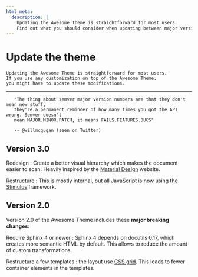 ```yaml
---
html_meta:
  description: |
    Updating the Awesome Theme is straightforward for most users.
    Find out what you should consider when updating between major versions.
---
```


# Update the theme

```{rst-class} lead
Updating the Awesome Theme is straightforward for most users.
If you use any customization on top of the Awesome Theme,
you might have to update these modifications.
```

---

<!-- vale Google.WordList = NO -->

```{eval-rst}
   "The thing about semver major version numbers are that they don't mean new stuff,
   they're a permanent reminder of how many times you got the API wrong. Semver doesn't
   mean MAJOR.MINOR.PATCH, it means FAILS.FEATURES.BUGS"

   -- @willmcgugan (seen on Twitter)
```

## Version 3.0

<!-- vale Google.Colons = NO -->

Redesign
: Create a better visual hierarchy which makes the document easier to scan. Heavily
inspired by the [Material Design](https://material.io/) website.

Restructure
: This is mostly internal, but all JavaScript is now using the
[Stimulus](https://stimulus.hotwired.dev/) framework.

## Version 2.0

<!-- vale Google.WordList = YES -->

Version 2.0 of the Awesome Theme includes these **major breaking changes**:

Require Sphinx 4 or newer
: Sphinx 4 depends on docutils 0.17, which creates more semantic HTML by default.
This allows to reduce the amount of custom transformations.

Restructure a few templates
: the layout use
[CSS grid](https://developer.mozilla.org/en-US/docs/Web/CSS/CSS_Grid_Layout).
This leads to fewer container elements in the templates.
